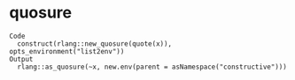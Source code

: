 # quosure

    Code
      construct(rlang::new_quosure(quote(x)), opts_environment("list2env"))
    Output
      rlang::as_quosure(~x, new.env(parent = asNamespace("constructive")))

